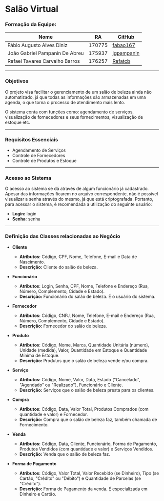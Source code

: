 # Salão Virtual
### Formação da Equipe:
| Nome | RA | GitHub |
| ------ | ------ | ------ |
| Fábio Augusto Alves Diniz | 170775 | [fabao167](https://github.com/fabao167) |
| João Gabriel Pampanin De Abreu | 175937 | [jgpampanin](https://github.com/jgpampanin) |
| Rafael Tavares Carvalho Barros | 176257 | [Rafatcb](https://github.com/Rafatcb) |
***
### Objetivos
O projeto visa facilitar o gerenciamento de um salão de beleza ainda não automatizado, já que todas as informações são armazenadas em uma agenda, o que torna o processo de atendimento mais lento. 

O sistema conta com funções como: agendamento de serviços, visualização de fornecedores e seus fornecimentos, visualização de estoque etc.
***
### Requisitos Essenciais
* Agendamento de Serviços
* Controle de Fornecedores
* Controle de Produtos e Estoque
***
### Acesso ao Sistema
O acesso ao sistema se dá através de algum funcionário já cadastrado. Apesar das informações ficarem no arquivo correspondente, não é possível visualizar a senha através do mesmo, já que está criptografada. Portanto, para acessar o sistema, é recomendada a utilização do seguinte usuário:
* **Login:** login
* **Senha:** senha
***
### Definição das Classes relacionadas ao Negócio
* **Cliente**
  * **Atributos:** Código, CPF, Nome, Telefone, E-mail e Data de Nascimento.
  * **Descrição:** Cliente do salão de beleza.
  
* **Funcionário**
  * **Atributos:** Login, Senha, CPF, Nome, Telefone e Endereço (Rua, Número, Complemento, Cidade e Estado).
  * **Descrição:** Funcionário do salão de beleza. É o usuário do sistema.
  
* **Fornecedor**
  * **Atributos:** Código, CNPJ, Nome, Telefone, E-mail e Endereço (Rua, Número, Complemento, Cidade e Estado).
  * **Descrição:** Fornecedor do salão de beleza.
  
* **Produto**
  * **Atributos:** Código, Nome, Marca, Quantidade Unitária (número), Unidade (medida), Valor, Quantidade em Estoque e Quantidade Mínima de Estoque.
  * **Descrição:** Produtos que o salão de beleza vende e/ou compra.
  
* **Serviço**
  * **Atributos:** Código, Nome, Valor, Data, Estado ("Cancelado", "Agendado" ou "Realizado"), Funcionário e Cliente.
  * **Descrição:** Serviços que o salão de beleza presta para os clientes.
  
* **Compra**
  * **Atributos:** Código, Data, Valor Total, Produtos Comprados (com quantidade e valor) e Fornecedor.
  * **Descrição:** Compra que o salão de beleza faz, também chamada de Fornecimento.
  
* **Venda**
  * **Atributos:** Código, Data, Cliente, Funcionário, Forma de Pagamento, Produtos Vendidos (com quantidade e valor) e Serviços Vendidos.
  * **Descrição:** Venda que o salão de beleza faz.
  
* **Forma de Pagamento**
  * **Atributos:** Código, Valor Total, Valor Recebido (se Dinheiro), Tipo (se Cartão, "Crédito" ou "Débito") e Quantidade de Parcelas (se "Crédito").
  * **Descrição:** Forma de Pagamento da venda. É especializada em Dinheiro e Cartão.
